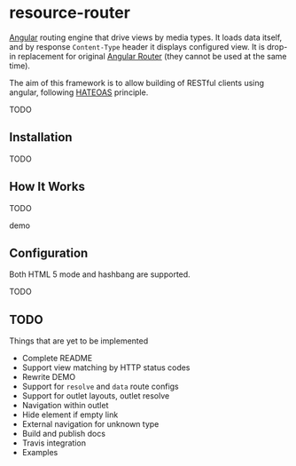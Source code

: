 resource-router
===================

[Angular](https://angular.io/) routing engine that drive views by media types. It loads data itself, and by response `Content-Type` header
it displays configured view. It is drop-in replacement for original [Angular Router](https://angular.io/docs/ts/latest/guide/router.html) (they cannot be used at the same time).

The aim of this framework is to allow building of RESTful clients using angular, following [HATEOAS](http://en.wikipedia.org/wiki/HATEOAS) principle.

TODO

Installation
------------

TODO

How It Works
------------
TODO

demo

Configuration
-------------

Both HTML 5 mode and hashbang are supported.

TODO

TODO
----

Things that are yet to be implemented

* Complete README
* Support view matching by HTTP status codes
* Rewrite DEMO
* Support for `resolve` and `data` route configs
* Support for outlet layouts, outlet resolve
* Navigation within outlet
* Hide element if empty link
* External navigation for unknown type
* Build and publish docs
* Travis integration
* Examples